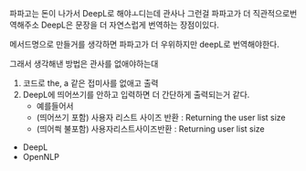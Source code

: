 파파고는 돈이 나가서 DeepL로 해야ㅗ디는데
관사나 그런걸 파파고가 더 직관적으로번역해주소
DeepL은 문장을 더 자연스럽게 번역하는 장점이있다.

메서드명으로 만들거를 생각하면 파파고가 더 우위하지만 deepL로 번역해야한다.

그래서 생각해낸 방법은 관사를 없애야하는대

1. 코드로 the, a 같은 접미사를 없애고 출력
2. DeepL에 띄어쓰기를 안하고 입력하면 더 간단하게 출력되는거 같다.
    - 예를들어서
    - (띄어쓰기 포함) 사용자 리스트 사이즈 반환 : Returning the user list size
    - (띄어씍 불포함) 사용자리스트사이즈반환 : Returning user list size

- DeepL
- OpenNLP